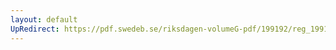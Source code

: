 ```yaml
---
layout: default
UpRedirect: https://pdf.swedeb.se/riksdagen-volumeG-pdf/199192/reg_199192/reg_199192_0596.pdf
---
```

